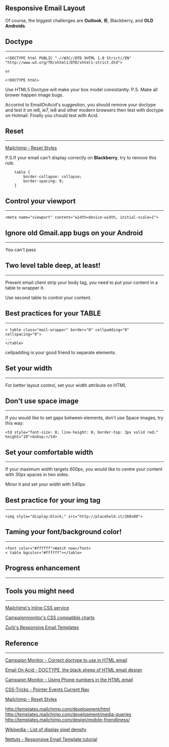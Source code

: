 Responsive Email Layout
---
Of course, the biggest challenges are **Outlook**, **IE**, Blackberry, and **OLD Androids**.




## Doctype
---
```
<!DOCTYPE html PUBLIC "-//W3C//DTD XHTML 1.0 Strict//EN" "http://www.w3.org/TR/xhtml1/DTD/xhtml1-strict.dtd">

or

<!DOCTYPE html>

```
Use HTML5 Doctype will make your box model consistantly.
P.S. Make all brower happen image bugs.

Accorind to EmailOnAcid's suggestion, you should remove your doctype and test it on ie6, ie7, ie8 and other modern browsers then test with doctype on Hotmail.
Finally you chould test with Acid.



## Reset
---

[Mailchimp - Reset Styles](http://templates.mailchimp.com/development/css/reset-styles)

P.S.If your email can't display correctly on **Blackberry**, try to remove this rule.

```
    table {
        border-collapse: collapse;
        border-spacing: 0;
    }
```



## Control your viewport
---

```
<meta name="viewport" content="width=device-width, initial-scale=1"> 
```


## Ignore old Gmail.app bugs on your Android
---
You can't pass




## Two level table deep, at least!
---
Prevent email client strip your body tag, you need to put your content in a table to wrapper it.

Use second table to control your content.

## Best practices for your TABLE
---

```
< table class="mail-wrapper" border="0" cellpadding="0" cellspacing="0">
...
</table>
```

cellpadding is your good friend to separate elements.
 

## Set your width
---
For better layout control, set your width attribute on HTML



## Don't use space image
---
If you would like to set gaps between elements, don't use Space images, try this way:

```
<td style="font-size: 0; line-height: 0; border-top: 3px solid red;" height="10">&nbsp;</td> 
```


## Set your comfortable width
---
If your maximum width targets 600px, you would like to centre your content with 30px spaces in two sides.

Minor it and set your width with 540px




## Best practice for your img tag
---


```
<img style="display:block;" src="http://placehold.it/260x80">
```


## Taming your font/background color!
---
```
<font color="#ffffff">Watch now</font>
< table bgcolor="#ffffff"></table>

```


## Progress enhancement
---





## Tools you might need
---
[Mailchimp's Inline CSS service](http://beaker.mailchimp.com/inline-css)

[Campaignmonitor's CSS compatible charts](http://www.campaignmonitor.com/css/)

[Zurb's Responsive Email Templates](http://zurb.com/playground/responsive-email-templates)




## Reference
---

[Campaign Monitor - Correct doctype to use in HTML email](http://www.campaignmonitor.com/blog/post/3317/correct-doctype-to-use-in-html-email/)

[Email On Acid - DOCTYPE, the black sheep of HTML email design](http://www.emailonacid.com/blog/details/C13/doctype_-_the_black_sheep_of_html_email_design)

[Campaign Monitor - Using Phone numbers in the HTML email](http://www.campaignmonitor.com/blog/post/3571/using-phone-numbers-in-html-email/)

[CSS-Tricks - Pointer Events Current Nav](http://css-tricks.com/pointer-events-current-nav/)

[Mailchimp - Reset Styles](http://templates.mailchimp.com/development/css/reset-styles)

http://templates.mailchimp.com/development/html
http://templates.mailchimp.com/development/media-queries
http://templates.mailchimp.com/design/mobile-friendliness/

[Wikipedia - List of display pixel density](http://en.wikipedia.org/wiki/List_of_displays_by_pixel_density)

[Nettuts - Responsive Email Template tutorial](http://hub.tutsplus.com/tutorials/build-an-html-email-template-from-scratch--webdesign-12770)


